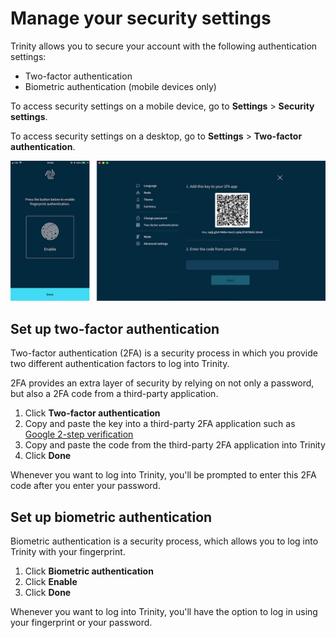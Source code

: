 # Manage your security settings

Trinity allows you to secure your account with the following authentication settings:

* Two-factor authentication
* Biometric authentication (mobile devices only)

To access security settings on a mobile device, go to **Settings** > **Security settings**.

To access security settings on a desktop, go to **Settings** > **Two-factor authentication**.

![Security settings](../2fa.jpg)

## Set up two-factor authentication

Two-factor authentication (2FA) is a security process in which you provide two different authentication factors to log into Trinity.

2FA provides an extra layer of security by relying on not only a password, but also a 2FA code from a third-party application.

1. Click **Two-factor authentication**
2. Copy and paste the key into a third-party 2FA application such as [Google 2-step verification](https://www.google.com/landing/2step/)
3. Copy and paste the code from the third-party 2FA application into Trinity
4. Click **Done**

Whenever you want to log into Trinity, you'll be prompted to enter this 2FA code after you enter your password.

## Set up biometric authentication

Biometric authentication is a security process, which allows you to log into Trinity with your fingerprint.

1. Click **Biometric authentication**
2. Click **Enable**
3. Click **Done**

Whenever you want to log into Trinity, you'll have the option to log in using your fingerprint or your password.
